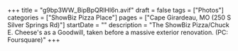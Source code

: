 +++
title = "g9bp3WW_BipBpQRlHl6n.avif"
draft = false
tags = ["Photos"]
categories = ["ShowBiz Pizza Place"]
pages = ["Cape Girardeau, MO (250 S Silver Springs Rd)"]
startDate = ""
description = "The ShowBiz Pizza/Chuck E. Cheese's as a Goodwill, taken before a massive exterior renovation. (PC: Foursquare)"
+++
